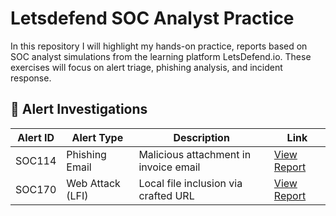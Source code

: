# Letsdefend SOC Analyst Practice


In this repository I will highlight my hands-on practice, reports based on SOC analyst simulations from the learning platform LetsDefend.io. These exercises will focus on alert triage, phishing analysis, and incident response.

## 📂 Alert Investigations

| Alert ID | Alert Type           | Description                                    | Link |
|----------|----------------------|------------------------------------------------|------|
| SOC114   | Phishing Email       | Malicious attachment in invoice email          | [View Report](phishing-analysis/SOC114_Phishing_Mail_Malicious_Attachment_Detected.md) |
| SOC170   | Web Attack (LFI)     | Local file inclusion via crafted URL           | [View Report](./SOC170_Local_File_Inclusion.md) |
